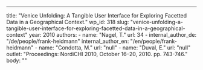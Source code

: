 ---
  title: "Venice Unfolding: A Tangible User Interface for Exploring Facetted Data in a Geographical Context."
  wp_id: 318
  slug: "venice-unfolding-a-tangible-user-interface-for-exploring-facetted-data-in-a-geographical-context"
  year: 2010
  authors: 
    - 
      name: "Nagel, T."
      url: 34
    - 
      internal_author_de: "/de/people/frank-heidmann"
      internal_author_en: "/en/people/frank-heidmann"
    - 
      name: "Condotta, M."
      url: "null"
    - 
      name: "Duval, E."
      url: "null"
  outlet: "Proceedings: NordiCHI 2010, October 16–20, 2010. pp. 743-746."
  body: ""
